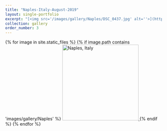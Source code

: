 ```yaml
---
title: "Naples-Italy-August-2019"
layout: single-portfolio
excerpt: "[<img src='/images/gallery/Naples/DSC_0437.jpg' alt=''>](https://nt-hung.github.io/gallery/Naples)"
collection: gallery
order_number: 3
---
```

<p float="left">   
{% for image in site.static_files %}
{% if image.path contains 'images/gallery/Naples' %}
<a href='{{ site.baseurl }}{{ image.path }}'>
    <img 
        src='{{ site.baseurl }}{{ image.path }}'
        alt="Naples, Italy" width="245" title="Naples, Italy"
    >
</a>
{% endif %}
{% endfor %}
</p>
<!-- [Poster](/files/pdf/research/PolMeth 2019 Poster.pdf){: .btn--research} -->
